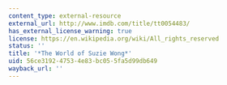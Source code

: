 ```yaml
---
content_type: external-resource
external_url: http://www.imdb.com/title/tt0054483/
has_external_license_warning: true
license: https://en.wikipedia.org/wiki/All_rights_reserved
status: ''
title: '*The World of Suzie Wong*'
uid: 56ce3192-4753-4e83-bc05-5fa5d99db649
wayback_url: ''
---
```

